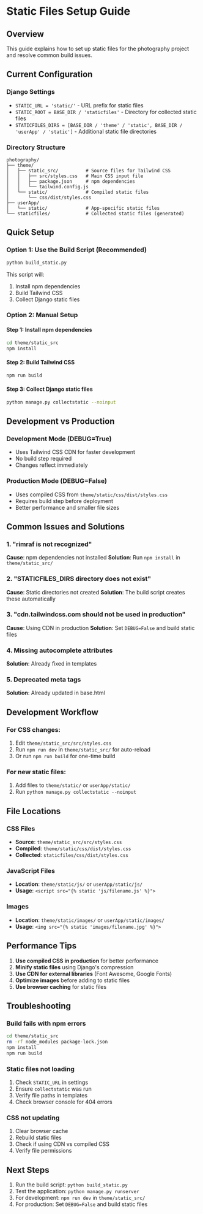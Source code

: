 # Static Files Setup Guide

## Overview
This guide explains how to set up static files for the photography project and resolve common build issues.

## Current Configuration

### Django Settings
- `STATIC_URL = 'static/'` - URL prefix for static files
- `STATIC_ROOT = BASE_DIR / 'staticfiles'` - Directory for collected static files
- `STATICFILES_DIRS = [BASE_DIR / 'theme' / 'static', BASE_DIR / 'userApp' / 'static']` - Additional static file directories

### Directory Structure
```
photography/
├── theme/
│   ├── static_src/          # Source files for Tailwind CSS
│   │   ├── src/styles.css   # Main CSS input file
│   │   ├── package.json     # npm dependencies
│   │   └── tailwind.config.js
│   └── static/              # Compiled static files
│       └── css/dist/styles.css
├── userApp/
│   └── static/              # App-specific static files
└── staticfiles/             # Collected static files (generated)
```

## Quick Setup

### Option 1: Use the Build Script (Recommended)
```bash
python build_static.py
```

This script will:
1. Install npm dependencies
2. Build Tailwind CSS
3. Collect Django static files

### Option 2: Manual Setup

#### Step 1: Install npm dependencies
```bash
cd theme/static_src
npm install
```

#### Step 2: Build Tailwind CSS
```bash
npm run build
```

#### Step 3: Collect Django static files
```bash
python manage.py collectstatic --noinput
```

## Development vs Production

### Development Mode (DEBUG=True)
- Uses Tailwind CSS CDN for faster development
- No build step required
- Changes reflect immediately

### Production Mode (DEBUG=False)
- Uses compiled CSS from `theme/static/css/dist/styles.css`
- Requires build step before deployment
- Better performance and smaller file sizes

## Common Issues and Solutions

### 1. "rimraf is not recognized"
**Cause**: npm dependencies not installed
**Solution**: Run `npm install` in `theme/static_src/`

### 2. "STATICFILES_DIRS directory does not exist"
**Cause**: Static directories not created
**Solution**: The build script creates these automatically

### 3. "cdn.tailwindcss.com should not be used in production"
**Cause**: Using CDN in production
**Solution**: Set `DEBUG=False` and build static files

### 4. Missing autocomplete attributes
**Solution**: Already fixed in templates

### 5. Deprecated meta tags
**Solution**: Already updated in base.html

## Development Workflow

### For CSS changes:
1. Edit `theme/static_src/src/styles.css`
2. Run `npm run dev` in `theme/static_src/` for auto-reload
3. Or run `npm run build` for one-time build

### For new static files:
1. Add files to `theme/static/` or `userApp/static/`
2. Run `python manage.py collectstatic --noinput`

## File Locations

### CSS Files
- **Source**: `theme/static_src/src/styles.css`
- **Compiled**: `theme/static/css/dist/styles.css`
- **Collected**: `staticfiles/css/dist/styles.css`

### JavaScript Files
- **Location**: `theme/static/js/` or `userApp/static/js/`
- **Usage**: `<script src="{% static 'js/filename.js' %}">`

### Images
- **Location**: `theme/static/images/` or `userApp/static/images/`
- **Usage**: `<img src="{% static 'images/filename.jpg' %}">`

## Performance Tips

1. **Use compiled CSS in production** for better performance
2. **Minify static files** using Django's compression
3. **Use CDN for external libraries** (Font Awesome, Google Fonts)
4. **Optimize images** before adding to static files
5. **Use browser caching** for static files

## Troubleshooting

### Build fails with npm errors
```bash
cd theme/static_src
rm -rf node_modules package-lock.json
npm install
npm run build
```

### Static files not loading
1. Check `STATIC_URL` in settings
2. Ensure `collectstatic` was run
3. Verify file paths in templates
4. Check browser console for 404 errors

### CSS not updating
1. Clear browser cache
2. Rebuild static files
3. Check if using CDN vs compiled CSS
4. Verify file permissions

## Next Steps

1. Run the build script: `python build_static.py`
2. Test the application: `python manage.py runserver`
3. For development: `npm run dev` in `theme/static_src/`
4. For production: Set `DEBUG=False` and build static files 